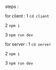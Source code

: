 steps :

for client :
1 ```cd client``` 

2 ```npm i```

3 ```npm run dev```

for server :
1 ```cd server```

2 ```npm i```

3 ```npm run dev```
